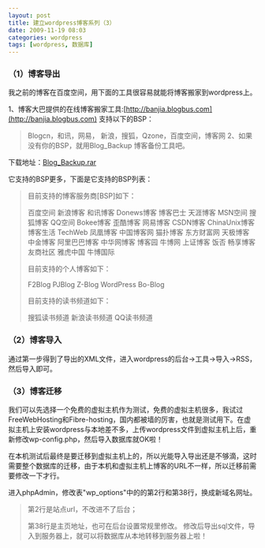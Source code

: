 ```yaml
---
layout: post
title: 建立wordpress博客系列（3）
date: 2009-11-19 08:03
categories: wordpress
tags: [wordpress, 数据库]
---
```


### （1）博客导出

我之前的博客在百度空间，用下面的工具很容易就能将博客搬家到wordpress上。

1、博客大巴提供的在线博客搬家工具:[http://banjia.blogbus.com](http://banjia.blogbus.com)
支持以下的BSP：

> Blogcn，和讯，网易， 新浪，搜狐，Qzone，百度空间，博客网
2、如果没有你的BSP，就用Blog_Backup 博客备份工具吧。

下载地址：[Blog_Backup.rar](http://cid-6abece639ad907b9.skydrive.live.com/self.aspx/public/blog-backup.rar)

它支持的BSP更多，下面是它支持的BSP列表：
> 目前支持的博客服务商[BSP]如下：
> 
> 百度空间      新浪博客      和讯博客      Donews博客      博客巴士
> 天涯博客      MSN空间     搜狐博客     QQ空间     Bokee博客
> 歪酷博客     网易博客     CSDN博客     ChinaUnix博客     博客生活
> TechWeb     凤凰博客     中国博客网     猫扑博客     东方财富网
> 天极博客     中金博客     阿里巴巴博客     中华网博客     博客园
> 牛博网     上证博客     饭否     畅享博客     友商社区
> 雅虎中国     牛博国际
> 
> 目前支持的个人博客如下：
> 
> F2Blog      PJBlog      Z-Blog      WordPress      Bo-Blog
> 
> 目前支持的读书频道如下：
> 
> 搜狐读书频道      新浪读书频道      QQ读书频道

### （2）博客导入

通过第一步得到了导出的XML文件，进入wordpress的后台→工具→导入→RSS，然后导入即可。

### （3）博客迁移

我们可以先选择一个免费的虚拟主机作为测试，免费的虚拟主机很多，我试过FreeWebHosting和Fibre-hosting，国内都被墙的厉害，也就是测试用下。在虚拟主机上安装wordpress与本地差不多，上传wordpress文件到虚拟主机上后，重新修改wp-config.php，然后导入数据库就OK啦！

在本机测试后最终是要迁移到虚拟主机上的，所以光能导入导出还是不够滴，这时需要整个数据库的迁移，由于本机和虚拟主机上博客的URL不一样，所以迁移前需要修改一下才行。

进入phpAdmin，修改表"wp_options"中的的第2行和第38行，换成新域名网址。
> 第2行是站点url，不改进不了后台；
> 
> 第38行是主页地址，也可在后台设置常规里修改。
修改后导出sql文件，导入到服务器上，就可以将数据库从本地转移到服务器上啦！